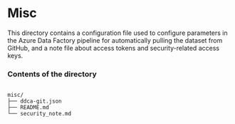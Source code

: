 # Misc

This directory contains a configuration file used to configure parameters in the Azure Data Factory pipeline for automatically pulling the dataset from GitHub, and a note file about access tokens and security-related access keys.

### Contents of the directory

```

misc/
├── ddca-git.json
├── README.md
└── security_note.md


```
